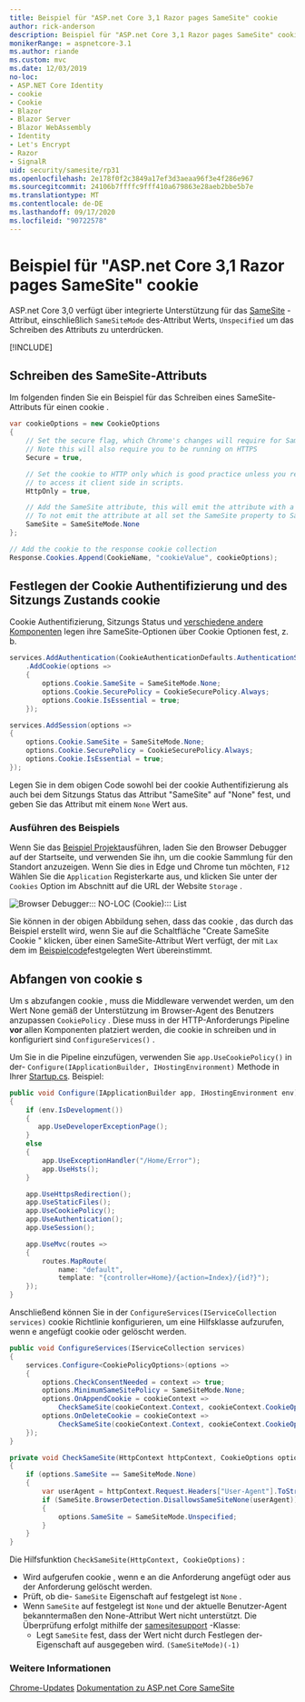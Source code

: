 ```yaml
---
title: Beispiel für "ASP.net Core 3,1 Razor pages SameSite" cookie
author: rick-anderson
description: Beispiel für "ASP.net Core 3,1 Razor pages SameSite" cookie
monikerRange: = aspnetcore-3.1
ms.author: riande
ms.custom: mvc
ms.date: 12/03/2019
no-loc:
- ASP.NET Core Identity
- cookie
- Cookie
- Blazor
- Blazor Server
- Blazor WebAssembly
- Identity
- Let's Encrypt
- Razor
- SignalR
uid: security/samesite/rp31
ms.openlocfilehash: 2e178f0f2c3849a17ef3d3aeaa96f3e4f286e967
ms.sourcegitcommit: 24106b7ffffc9fff410a679863e28aeb2bbe5b7e
ms.translationtype: MT
ms.contentlocale: de-DE
ms.lasthandoff: 09/17/2020
ms.locfileid: "90722578"
---
```

# <a name="aspnet-core-31-no-locrazor-pages-samesite-no-loccookie-sample"></a>Beispiel für "ASP.net Core 3,1 Razor pages SameSite" cookie

ASP.net Core 3,0 verfügt über integrierte Unterstützung für das [SameSite](https://www.owasp.org/index.php/SameSite) -Attribut, einschließlich `SameSiteMode` des-Attribut Werts, `Unspecified` um das Schreiben des Attributs zu unterdrücken.

[!INCLUDE[](~/includes/SameSiteIdentity.md)]

## <a name="writing-the-samesite-attribute"></a><a name="sampleCode"></a>Schreiben des SameSite-Attributs

Im folgenden finden Sie ein Beispiel für das Schreiben eines SameSite-Attributs für einen cookie .

```c#
var cookieOptions = new CookieOptions
{
    // Set the secure flag, which Chrome's changes will require for SameSite none.
    // Note this will also require you to be running on HTTPS
    Secure = true,

    // Set the cookie to HTTP only which is good practice unless you really do need
    // to access it client side in scripts.
    HttpOnly = true,

    // Add the SameSite attribute, this will emit the attribute with a value of none.
    // To not emit the attribute at all set the SameSite property to SameSiteMode.Unspecified.
    SameSite = SameSiteMode.None
};

// Add the cookie to the response cookie collection
Response.Cookies.Append(CookieName, "cookieValue", cookieOptions);
```

## <a name="setting-no-loccookie-authentication-and-session-state-no-loccookies"></a>Festlegen der Cookie Authentifizierung und des Sitzungs Zustands cookie

Cookie Authentifizierung, Sitzungs Status und [verschiedene andere Komponenten](../samesite.md?view=aspnetcore-3.0) legen ihre SameSite-Optionen über Cookie Optionen fest, z. b.

```c#
services.AddAuthentication(CookieAuthenticationDefaults.AuthenticationScheme)
    .AddCookie(options =>
    {
        options.Cookie.SameSite = SameSiteMode.None;
        options.Cookie.SecurePolicy = CookieSecurePolicy.Always;
        options.Cookie.IsEssential = true;
    });

services.AddSession(options =>
{
    options.Cookie.SameSite = SameSiteMode.None;
    options.Cookie.SecurePolicy = CookieSecurePolicy.Always;
    options.Cookie.IsEssential = true;
});
```

Legen Sie in dem obigen Code sowohl bei der cookie Authentifizierung als auch bei dem Sitzungs Status das Attribut "SameSite" auf "None" fest, und geben Sie das Attribut mit einem `None` Wert aus.

### <a name="run-the-sample"></a>Ausführen des Beispiels

Wenn Sie das [Beispiel Projekt](https://github.com/blowdart/AspNetSameSiteSamples/tree/master/AspNetCore31RazorPages)ausführen, laden Sie den Browser Debugger auf der Startseite, und verwenden Sie ihn, um die cookie Sammlung für den Standort anzuzeigen. Wenn Sie dies in Edge und Chrome tun möchten, `F12` Wählen Sie die `Application` Registerkarte aus, und klicken Sie unter der `Cookies` Option im Abschnitt auf die URL der Website `Storage` .

![Browser Debugger::: NO-LOC (Cookie)::: List](BrowserDebugger.png)

Sie können in der obigen Abbildung sehen, dass das cookie , das durch das Beispiel erstellt wird, wenn Sie auf die Schaltfläche "Create SameSite Cookie " klicken, über einen SameSite-Attribut Wert verfügt, der mit `Lax` dem im [Beispielcode](#sampleCode)festgelegten Wert übereinstimmt.

## <a name="intercepting-no-loccookies"></a><a name="interception"></a>Abfangen von cookie s

Um s abzufangen cookie , muss die Middleware verwendet werden, um den Wert None gemäß der Unterstützung im Browser-Agent des Benutzers anzupassen `CookiePolicy` . Diese muss in der HTTP-Anforderungs Pipeline **vor** allen Komponenten platziert werden, die cookie in schreiben und in konfiguriert sind `ConfigureServices()` .

Um Sie in die Pipeline einzufügen, verwenden Sie `app.UseCookiePolicy()` in der- `Configure(IApplicationBuilder, IHostingEnvironment)` Methode in Ihrer [Startup.cs](https://github.com/blowdart/AspNetSameSiteSamples/blob/master/AspNetCore21MVC/Startup.cs). Beispiel:

```c#
public void Configure(IApplicationBuilder app, IHostingEnvironment env)
{
    if (env.IsDevelopment())
    {
       app.UseDeveloperExceptionPage();
    }
    else
    {
        app.UseExceptionHandler("/Home/Error");
        app.UseHsts();
    }

    app.UseHttpsRedirection();
    app.UseStaticFiles();
    app.UseCookiePolicy();
    app.UseAuthentication();
    app.UseSession();

    app.UseMvc(routes =>
    {
        routes.MapRoute(
            name: "default",
            template: "{controller=Home}/{action=Index}/{id?}");
    });
}
```

Anschließend können Sie in der `ConfigureServices(IServiceCollection services)` cookie Richtlinie konfigurieren, um eine Hilfsklasse aufzurufen, wenn e angefügt cookie oder gelöscht werden.

```c#
public void ConfigureServices(IServiceCollection services)
{
    services.Configure<CookiePolicyOptions>(options =>
    {
        options.CheckConsentNeeded = context => true;
        options.MinimumSameSitePolicy = SameSiteMode.None;
        options.OnAppendCookie = cookieContext =>
            CheckSameSite(cookieContext.Context, cookieContext.CookieOptions);
        options.OnDeleteCookie = cookieContext =>
            CheckSameSite(cookieContext.Context, cookieContext.CookieOptions);
    });
}

private void CheckSameSite(HttpContext httpContext, CookieOptions options)
{
    if (options.SameSite == SameSiteMode.None)
    {
        var userAgent = httpContext.Request.Headers["User-Agent"].ToString();
        if (SameSite.BrowserDetection.DisallowsSameSiteNone(userAgent))
        {
            options.SameSite = SameSiteMode.Unspecified;
        }
    }
}
```

Die Hilfsfunktion `CheckSameSite(HttpContext, CookieOptions)` :

* Wird aufgerufen cookie , wenn e an die Anforderung angefügt oder aus der Anforderung gelöscht werden.
* Prüft, ob die- `SameSite` Eigenschaft auf festgelegt ist `None` .
* Wenn `SameSite` auf festgelegt ist `None` und der aktuelle Benutzer-Agent bekanntermaßen den None-Attribut Wert nicht unterstützt. Die Überprüfung erfolgt mithilfe der [samesitesupport](https://github.com/dotnet/AspNetCore.Docs/tree/master/aspnetcore/security/samesite/sample/snippets/SameSiteSupport.cs) -Klasse:
  * Legt `SameSite` fest, dass der Wert nicht durch Festlegen der-Eigenschaft auf ausgegeben wird. `(SameSiteMode)(-1)`

### <a name="more-information"></a>Weitere Informationen
 
[Chrome-Updates](https://www.chromium.org/updates/same-site) 
 [Dokumentation zu ASP.net Core SameSite](xref:security/samesite)